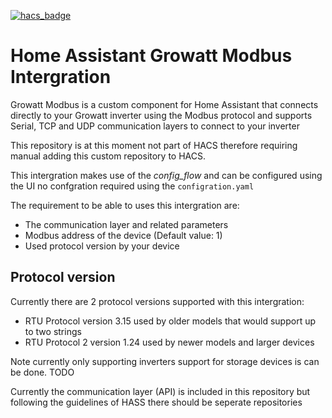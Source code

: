 [![hacs_badge](https://img.shields.io/badge/HACS-Custom-41BDF5.svg?style=for-the-badge)](https://github.com/hacs/integration)

# Home Assistant Growatt Modbus Intergration
 Growatt Modbus is a custom component for Home Assistant that connects directly to your Growatt inverter using the Modbus protocol and supports Serial, TCP and UDP communication layers to connect to your inverter

 This repository is at this moment not part of HACS therefore requiring manual adding this custom repository to HACS.

 This intergration makes use of the *config_flow* and can be configured using the UI no confgration required using the `configration.yaml`

 The requirement to be able to uses this intergration are:
 * The communication layer and related parameters
 * Modbus address of the device (Default value: 1)
 * Used protocol version by your device

## Protocol version
Currently there are 2 protocol versions supported with this intergration:
* RTU Protocol version 3.15 used by older models that would support up to two strings
* RTU Protocol 2 version 1.24 used by newer models and larger devices

Note currently only supporting inverters support for storage devices is can be done. TODO

Currently the communication layer (API) is included in this repository but following the guidelines of HASS there should be seperate repositories